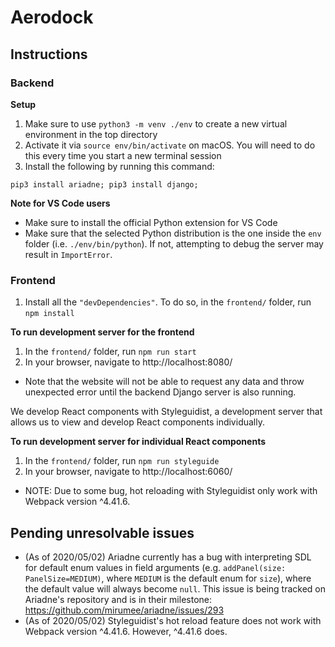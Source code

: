# Aerodock

## Instructions
### Backend
**Setup**
1. Make sure to use `python3 -m venv ./env` to create a new virtual environment in the top directory
2. Activate it via `source env/bin/activate` on macOS. You will need to do this every time you start a new terminal session
3. Install the following by running this command:

```
pip3 install ariadne; pip3 install django;
```

**Note for VS Code users**
- Make sure to install the official Python extension for VS Code
- Make sure that the selected Python distribution is the one inside the `env` folder (i.e. `./env/bin/python`). If not, attempting to debug the server may result in `ImportError`.

### Frontend
1. Install all the `"devDependencies"`. To do so, in the `frontend/` folder, run `npm install`

**To run development server for the frontend**
1. In the `frontend/` folder, run `npm run start`
2. In your browser, navigate to http://localhost:8080/
- Note that the website will not be able to request any data and throw unexpected error until the backend Django server is also running.

We develop React components with Styleguidist, a development server that allows us to view and develop React components individually.

**To run development server for individual React components**
1. In the `frontend/` folder, run `npm run styleguide`
2. In your browser, navigate to http://localhost:6060/
- NOTE: Due to some bug, hot reloading with Styleguidist only work with Webpack version ^4.41.6.

## Pending unresolvable issues
- (As of 2020/05/02) Ariadne currently has a bug with interpreting SDL for default enum values in field arguments (e.g. `addPanel(size: PanelSize=MEDIUM)`, where `MEDIUM` is the default enum for `size`), where the default value will always become `null`. This issue is being tracked on Ariadne's repository and is in their milestone: https://github.com/mirumee/ariadne/issues/293
- (As of 2020/05/02) Styleguidist's hot reload feature does not work with Webpack version ^4.41.6. However, ^4.41.6 does.